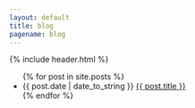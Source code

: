 ```yaml
---
layout: default
title: blog
pagename: blog
---
```

{% include header.html %}
<div class="contianer">
<div class="list-menu pull-right">
<ul class="post-list">
{% for post in site.posts %}
  <li>{{ post.date | date_to_string }} <a href="{{ post.url }}">{{ post.title }}</a></li>
{% endfor %}
</ul>
</div>
</div>

